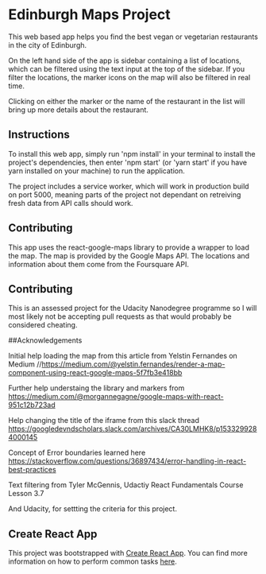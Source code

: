# Edinburgh Maps Project

This web based app helps you find the best vegan or vegetarian restaurants in the city of Edinburgh.

On the left hand side of the app is sidebar containing a list of locations, which can be filtered using the text input at the top of the sidebar. If you filter the locations, the marker icons on the map will also be filtered in real time.

Clicking on either the marker or the name of the restaurant in the list will bring up more details about the restaurant.

## Instructions

To install this web app, simply run 'npm install' in your terminal to install the project's dependencies, then enter 'npm start' (or 'yarn start' if you have yarn installed on your machine) to run the application.

The project includes a service worker, which will work in production build on port 5000, meaning parts of the project not dependant on retreiving fresh data from API calls should work.

## Contributing

This app uses the react-google-maps library to provide a wrapper to load the map.
The map is provided by the Google Maps API.
The locations and information about them come from the Foursquare API.

## Contributing 

This is an assessed project for the Udacity Nanodegree programme so I will most likely not be accepting pull requests as that would probably be considered cheating.

##Acknowledgements

Initial help loading the map from this article from Yelstin Fernandes on Medium
//https://medium.com/@yelstin.fernandes/render-a-map-component-using-react-google-maps-5f7fb3e418bb

Further help understaing the library and markers from
https://medium.com/@morgannegagne/google-maps-with-react-951c12b723ad

Help changing the title of the iframe from this slack thread
https://googledevndscholars.slack.com/archives/CA30LMHK8/p1533299284000145

Concept of Error boundaries learned here
https://stackoverflow.com/questions/36897434/error-handling-in-react-best-practices

Text filtering from Tyler McGennis, Udactiy React Fundamentals Course Lesson 3.7

And Udacity, for settting the criteria for this project.


## Create React App

This project was bootstrapped with [Create React App](https://github.com/facebookincubator/create-react-app). You can find more information on how to perform common tasks [here](https://github.com/facebookincubator/create-react-app/blob/master/packages/react-scripts/template/README.md).



